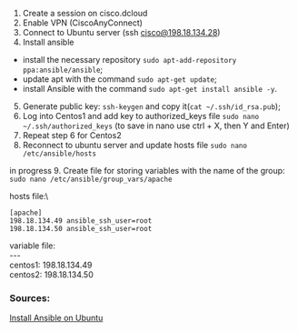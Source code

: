 1. Create a session on cisco.dcloud
2. Enable VPN (CiscoAnyConnect)
3. Connect to Ubuntu server (ssh cisco@198.18.134.28)
4. Install ansible
  * install the necessary repository `sudo apt-add-repository ppa:ansible/ansible`;
  * update apt with the command `sudo apt-get update`;
  * install Ansible with the command `sudo apt-get install ansible -y`.
5. Generate public key: `ssh-keygen` and copy it(`cat ~/.ssh/id_rsa.pub`);
6. Log into Centos1 and add key to authorized_keys file `sudo nano ~/.ssh/authorized_keys` (to save in nano use ctrl + X, then Y and Enter)
7. Repeat step 6 for Centos2
8. Reconnect to ubuntu server and update hosts file `sudo nano /etc/ansible/hosts`

in progress
9. Create file for storing variables with the name of the group: `sudo nano /etc/ansible/group_vars/apache`



hosts file:\
```
[apache]
198.18.134.49 ansible_ssh_user=root
198.18.134.50 ansible_ssh_user=root
```

variable file:\
---\
centos1: 198.18.134.49\
centos2: 198.18.134.50


### Sources:
[Install Ansible on Ubuntu](https://www.techrepublic.com/article/how-to-install-ansible-on-ubuntu-server-18-04/)

